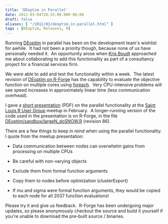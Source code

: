 ```yaml
---
title: 'DEoptim in Parallel'
date: 2012-03-04T20:33:00.000-06:00
draft: false
aliases: [ "/2012/03/deoptim-in-parallel.html" ]
tags : [DEoptim, Releases, R]
---
```


Running [DEoptim](http://cran.r-project.org/package=DEoptim) in parallel has been on the development team's wishlist for awhile.  It had not been a priority though, because none of us have personally needed it.  An opportunity arose when [Kris Boudt](http://www.econ.kuleuven.be/public/n06054/) approached me about collaborating to add this functionality as part of a consultancy project for a financial services firm.  
  
We were able to add and test the functionality within a week.  The latest revision of [DEoptim on R-Forge](https://r-forge.r-project.org/projects/deoptim/) has the capability to evaluate the objective function on multiple cores using [foreach](http://cran.r-project.org/web/packages/foreach/index.html).  Very CPU-intensive problems will see speed increases in approximately linear time (less communication overhead).  
  
I gave a [short presentation](http://files.meetup.com/1772780/20120201_Ulrich_Parallel_DEoptim.pdf) (PDF) on the parallel functionality at the [Saint Louis R User Group](http://www.meetup.com/Saint-Louis-RUG/) meetup in February.  A longer-running version of the code used in the presentation is on R-Forge, in the file [DEoptim/sandbox/largeN\_doSNOW.R](https://r-forge.r-project.org/scm/viewvc.php/pkg/DEoptim/sandbox/largeN_doSNOW.R?view=markup&revision=86&root=deoptim) (revision 86).  
  
There are a few things to keep in mind when using the parallel functionality.  I quote from the meetup presentation:  

*   Data communication between nodes can overwhelm gains from processing on multiple CPUs

*   Be careful with non-varying objects
*   Exclude them from formal function arguments

*   Copy them to nodes before optimization (clusterExport)
*   If mu and sigma were formal function arguments, they would be copied to each node for all 2037 function evaluations!

Please try it and give us feedback.  R-Forge has been undergoing major updates, so please anonymously checkout the source and build it yourself if you're unable to download the pre-built source / binaries.